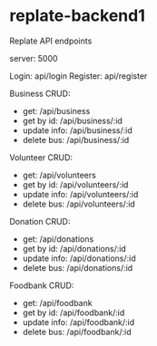 # replate-backend1

Replate API endpoints

server: 5000

Login: api/login
Register: api/register

Business CRUD:

- get: /api/business
- get by id: /api/business/:id
- update info: /api/business/:id
- delete bus: /api/business/:id

Volunteer CRUD:

- get: /api/volunteers
- get by id: /api/volunteers/:id
- update info: /api/volunteers/:id
- delete bus: /api/volunteers/:id

Donation CRUD:

- get: /api/donations
- get by id: /api/donations/:id
- update info: /api/donations/:id
- delete bus: /api/donations/:id

Foodbank CRUD:

- get: /api/foodbank
- get by id: /api/foodbank/:id
- update info: /api/foodbank/:id
- delete bus: /api/foodbank/:id
